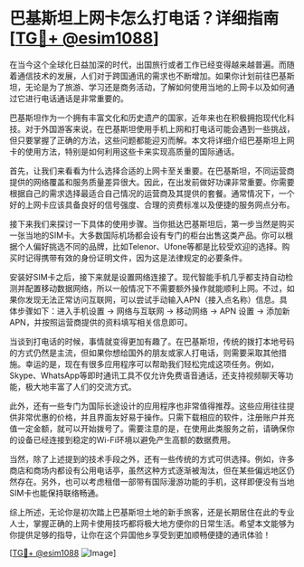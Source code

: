 # 巴基斯坦上网卡怎么打电话？详细指南[[TG💪+ @esim1088](https://t.me/s/esim1088)]

在当今这个全球化日益加深的时代，出国旅行或者工作已经变得越来越普遍。而随着通信技术的发展，人们对于跨国通讯的需求也不断增加。如果你计划前往巴基斯坦，无论是为了旅游、学习还是商务活动，了解如何使用当地的上网卡以及如何通过它进行电话通话是非常重要的。

巴基斯坦作为一个拥有丰富文化和历史遗产的国家，近年来也在积极拥抱现代化科技。对于外国游客来说，在巴基斯坦使用手机上网和打电话可能会遇到一些挑战，但只要掌握了正确的方法，这些问题都能迎刃而解。本文将详细介绍巴基斯坦上网卡的使用方法，特别是如何利用这些卡来实现高质量的国际通话。

首先，让我们来看看为什么选择合适的上网卡至关重要。在巴基斯坦，不同运营商提供的网络覆盖和服务质量差异很大。因此，在出发前做好功课非常重要。你需要根据自己的需求选择最适合自己情况的运营商及其提供的套餐。通常情况下，一个好的上网卡应该具备良好的信号强度、合理的资费标准以及便捷的服务网点分布。

接下来我们来探讨一下具体的使用步骤。当你抵达巴基斯坦后，第一步当然是购买一张当地的SIM卡。大多数国际机场都会设有专门的柜台出售这类产品。你可以根据个人偏好挑选不同的品牌，比如Telenor、Ufone等都是比较受欢迎的选择。购买时记得携带有效的身份证明文件，因为这是法律规定的必要条件。

安装好SIM卡之后，接下来就是设置网络连接了。现代智能手机几乎都支持自动检测并配置移动数据网络，所以一般情况下不需要额外操作就能顺利上网。不过，如果你发现无法正常访问互联网，可以尝试手动输入APN（接入点名称）信息。具体步骤如下：进入手机设置 -> 网络与互联网 -> 移动网络 -> APN 设置 -> 添加新APN，并按照运营商提供的资料填写相关信息即可。

当谈到打电话的时候，事情就变得更加有趣了。在巴基斯坦，传统的拨打本地号码的方式仍然是主流，但如果你想给国外的朋友或家人打电话，则需要采取其他措施。幸运的是，现在有很多应用程序可以帮助我们轻松完成这项任务。例如，Skype、WhatsApp等即时通讯工具不仅允许免费语音通话，还支持视频聊天等功能，极大地丰富了人们的交流方式。

此外，还有一些专门为国际长途设计的应用程序也非常值得推荐。这些应用往往提供非常优惠的价格，并且界面友好易于操作。只需下载相应的软件，注册账户并充值一定金额，就可以开始拨号了。需要注意的是，在使用此类服务之前，请确保你的设备已经连接到稳定的Wi-Fi环境以避免产生高额的数据费用。

当然，除了上述提到的技术手段之外，还有一些传统的方式可供选择。例如，许多商店和商场内都设有公用电话亭，虽然这种方式逐渐被淘汰，但在某些偏远地区仍然存在。另外，也可以考虑租借一部带有国际漫游功能的手机，这样即便没有当地SIM卡也能保持联络畅通。

综上所述，无论你是初次踏上巴基斯坦土地的新手旅客，还是长期居住在此的专业人士，掌握正确的上网卡使用技巧都将极大地方便你的日常生活。希望本文能够为你提供足够的指导，让你在这个异国他乡享受到更加顺畅便捷的通讯体验！

[[TG💪+ @esim1088](https://t.me/s/esim1088) ![Image](https://i.postimg.cc/4NQfJmqS/Snipaste-2025-05-13-00-14-12.png)]